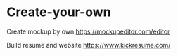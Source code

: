 # Create-your-own

Create mockup by own
https://mockupeditor.com/editor

Build resume and website
https://www.kickresume.com/
